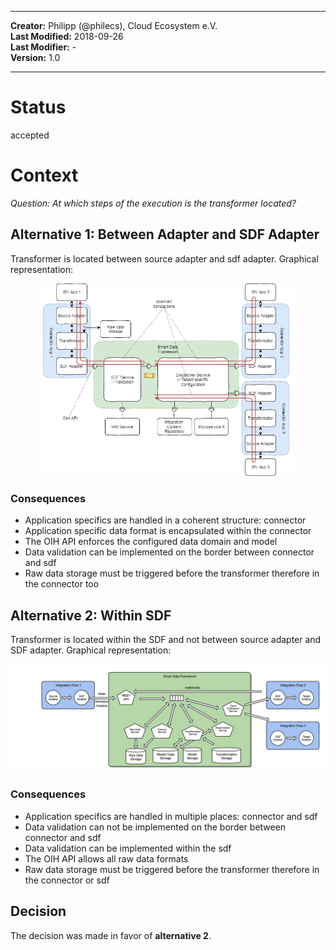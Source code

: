 
---

**Creator:** Philipp (@philecs), Cloud Ecosystem e.V. <br>
**Last Modified:** 2018-09-26 <br>
**Last Modifier:** - <br>
**Version:** 1.0  <br>

---

# Status
accepted

# Context
_Question: At which steps of the execution is the transformer located?_

## Alternative 1: Between Adapter and SDF Adapter
Transformer is located between source adapter and sdf adapter.
Graphical representation:
<p align="center">
  <img src="../../assets/SDF_Overview_draft_0.7.png" alt="Sublime's custom image" width="400"/>
</p>

### Consequences
* Application specifics are handled in a coherent structure: connector
* Application specific data format is encapsulated within the connector
* The OIH API enforces the configured data domain and model
* Data validation can be implemented on the border between connector and sdf
* Raw data storage must be triggered before the transformer therefore in the connector too


## Alternative 2: Within SDF
Transformer is located within the SDF and not between source adapter and SDF adapter.
Graphical representation:
<p align="center">
  <img src="../../assets/SDF_Services.png" alt="Sublime's custom image" width="600"/>
</p>

### Consequences
* Application specifics are handled in multiple places: connector and sdf
* Data validation can not be implemented on the border between connector and sdf
* Data validation can be implemented within the sdf
* The OIH API allows all raw data formats
* Raw data storage must be triggered before the transformer therefore in the connector or sdf

## Decision
The decision was made in favor of **alternative 2**.

